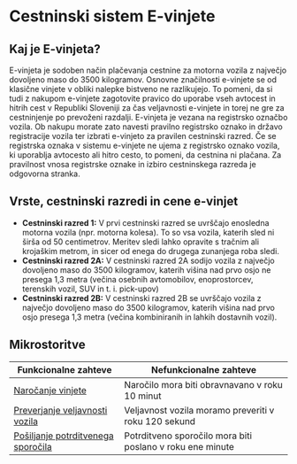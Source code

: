 # Cestninski sistem **E-vinjete**

## Kaj je **E-vinjeta**? 
E-vinjeta je sodoben način plačevanja cestnine za motorna vozila z največjo dovoljeno maso do 3500 kilogramov. Osnovne značilnosti e-vinjete se od klasične vinjete v obliki nalepke bistveno ne razlikujejo. To pomeni, da si tudi z nakupom e-vinjete zagotovite pravico do uporabe vseh avtocest in hitrih cest v Republiki Sloveniji za čas veljavnosti e-vinjete in torej ne gre za cestninjenje po prevoženi razdalji.
E-vinjeta je vezana na registrsko označbo vozila. Ob nakupu morate zato navesti pravilno registrsko oznako in državo registracije vozila ter izbrati e-vinjeto za pravilen cestninski razred. Če se registrska oznaka v sistemu e-vinjete ne ujema z registrsko oznako vozila, ki uporablja avtocesto ali hitro cesto, to pomeni, da cestnina ni plačana. Za pravilnost vnosa registrske oznake in izbiro cestninskega razreda je odgovorna stranka.

## Vrste, cestninski razredi in cene e-vinjet
* **Cestninski razred 1:** V prvi cestninski razred se uvrščajo enosledna motorna vozila (npr. motorna kolesa). To so vsa vozila, katerih sled ni širša od 50 centimetrov. Meritev sledi lahko opravite s tračnim ali krojaškim metrom, in sicer od enega do drugega zunanjega roba sledi.  
* **Cestninski razred 2A:** V cestninski razred 2A sodijo vozila z največjo dovoljeno maso do 3500 kilogramov, katerih višina nad prvo osjo ne presega 1,3 metra (večina osebnih avtomobilov, enoprostorcev, terenskih vozil, SUV in t. i. pick-upov)
* **Cestninski razred 2B:** V cestninski razred 2B se uvrščajo vozila z največjo dovoljeno maso do 3500 kilogramov, katerih višina nad prvo osjo presega 1,3 metra (večina kombiniranih in lahkih dostavnih vozil).

## Mikrostoritve
| Funkcionalne zahteve  | Nefunkcionalne zahteve |
| ------------- | ------------- |
| [Naročanje vinjete](https://github.com/KitekMaja/ITA_naloga1/tree/main/microservices/ordering)  | Naročilo mora biti obravnavano v roku 10 minut  |
| [Preverjanje veljavnosti vozila](https://www.google.com "Microservice-check-registration")  | Veljavnost vozila moramo preveriti v roku 120 sekund  |
| [Pošiljanje potrditvenega sporočila](https://www.google.com "Microservice-send-confirmation-mail")  | Potrditveno sporočilo mora biti poslano v roku ene minute  |
